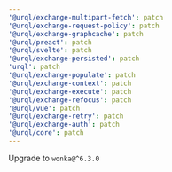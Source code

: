```yaml
---
'@urql/exchange-multipart-fetch': patch
'@urql/exchange-request-policy': patch
'@urql/exchange-graphcache': patch
'@urql/preact': patch
'@urql/svelte': patch
'@urql/exchange-persisted': patch
'urql': patch
'@urql/exchange-populate': patch
'@urql/exchange-context': patch
'@urql/exchange-execute': patch
'@urql/exchange-refocus': patch
'@urql/vue': patch
'@urql/exchange-retry': patch
'@urql/exchange-auth': patch
'@urql/core': patch
---
```


Upgrade to `wonka@^6.3.0`
